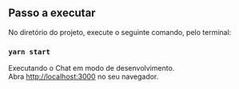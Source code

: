 ## Passo a executar

No diretório do projeto, execute o seguinte comando, pelo terminal:

### `yarn start`

Executando o Chat em modo de desenvolvimento.<br />
Abra [http://localhost:3000](http://localhost:3000) no seu navegador.

